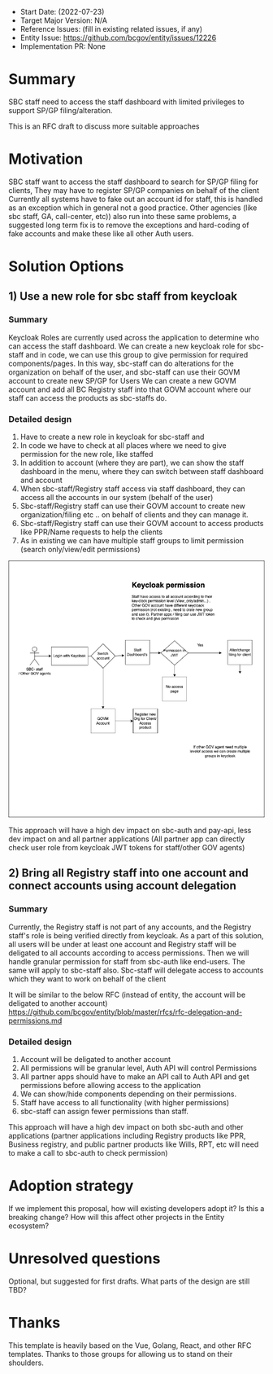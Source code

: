 - Start Date: (2022-07-23)
- Target Major Version: N/A
- Reference Issues: (fill in existing related issues, if any)
- Entity Issue: https://github.com/bcgov/entity/issues/12226
- Implementation PR: None


# Summary

SBC staff need to access the staff dashboard with limited privileges to support SP/GP filing/alteration.

This is an RFC draft to discuss more suitable approaches 


# Motivation
SBC staff want to access the staff dashboard to search for SP/GP filing for clients, They may have to register SP/GP companies on behalf of the client
Currently all systems have to fake out an account id for staff, this is handled as an exception which in general not a good practice.
Other agencies (like sbc staff, GA, call-center, etc)) also run into these same problems, a suggested long term fix is to remove the exceptions and hard-coding of fake accounts and make these like all other Auth users.

# Solution Options
## 1) Use a new role for sbc staff from keycloak

### Summary
Keycloak Roles are currently used across the application to determine who can access the staff dashboard.
We can create a new keycloak role for sbc-staff and in code, we can use this group to give permission for required components/pages.
In this way, sbc-staff can do alterations for the organization on behalf of the user, and sbc-staff can use their GOVM account to create new SP/GP for Users
We can create a new GOVM account and add all BC Registry staff into that GOVM account where our staff can access the products as sbc-staffs do.

### Detailed design
1. Have to create a new role in keycloak for sbc-staff and
2. In code we have to check at all places where we need to give permission for the new role, like staffed
3. In addition to account (where they are part), we can show the staff dashboard in the menu, where they can switch between staff dashboard and account 
4. When sbc-staff/Registry staff access via staff dashboard, they can access all the accounts in our system (behalf of the user)
5. Sbc-staff/Registry staff can use their  GOVM account to create new organization/filing etc .. on behalf of clients and they can manage it.
6. Sbc-staff/Registry staff  can use their  GOVM account  to access products like PPR/Name requests to help the clients
7. As in existing we can have multiple staff groups to limit permission (search only/view/edit permissions)

![design image](rfc-manage-staff-role-and-account/permission.png)


This approach will have a high dev impact on sbc-auth and pay-api, less dev impact on and all partner applications (All partner app can directly check user role from keycloak JWT tokens for staff/other GOV agents)


## 2) Bring all Registry staff into one account and connect accounts using account delegation

### Summary
Currently, the Registry staff is not part of any accounts, and the Registry staff's role is being verified directly from keycloak. As a part of this solution, all users will be under at least one account and Registry staff will be deligated to all accounts according to access permissions. Then we will handle granular permission for staff from sbc-auth like end-users.
The same will apply to sbc-staff also. Sbc-staff will delegate access to accounts which they want to work on behalf of the client

It will be similar to the below RFC (instead of entity, the account will be deligated to another account)
https://github.com/bcgov/entity/blob/master/rfcs/rfc-delegation-and-permissions.md

### Detailed design
1. Account will be deligated to another account
2. All permissions will be granular level, Auth API will control Permissions
3. All partner apps should have to make an API call to Auth API and get permissions before allowing access to the application
4. We can show/hide components depending on their permissions.
5. Staff have access to all functionality (with higher permissions)
6. sbc-staff can assign fewer permissions than staff.

This approach will have a high dev impact on both sbc-auth and other applications (partner applications including Registry products like PPR, Business registry, and public partner products like Wills, RPT, etc will need to make a call to sbc-auth to check permission)

# Adoption strategy

If we implement this proposal, how will existing developers adopt it? Is this a breaking change? How will this affect other projects in the Entity ecosystem?

# Unresolved questions

Optional, but suggested for first drafts. What parts of the design are still TBD?

# Thanks

This template is heavily based on the Vue, Golang, React, and other RFC templates. Thanks to those groups for allowing us to stand on their shoulders.


